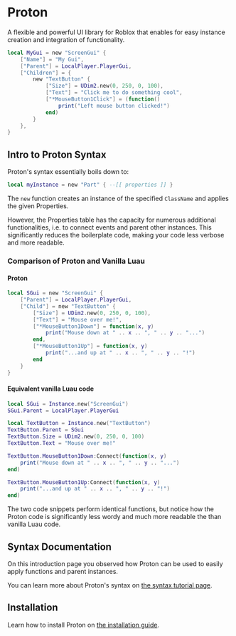 # Proton

A flexible and powerful UI library for Roblox that enables for easy instance creation and integration of functionality.

``` lua linenums="1"
local MyGui = new "ScreenGui" {
    ["Name"] = "My Gui",
    ["Parent"] = LocalPlayer.PlayerGui,
    ["Children"] = {
        new "TextButton" {
            ["Size"] = UDim2.new(0, 250, 0, 100),
            ["Text"] = "Click me to do something cool",
            ["*MouseButton1Click"] = (function()
                print("Left mouse button clicked!")
            end)
        }
    },
}
```

## Intro to Proton Syntax

Proton's syntax essentially boils down to:

``` lua linenums="1"
local myInstance = new "Part" { --[[ properties ]] }
```

The `new` function creates an instance of the specified `ClassName` and applies the given Properties.

However, the Properties table has the capacity for numerous additional functionalities, i.e. to connect events and parent other instances. This significantly reduces the boilerplate code, making your code less verbose and more readable.

### Comparison of Proton and Vanilla Luau

#### Proton

``` lua linenums="1"
local SGui = new "ScreenGui" {
    ["Parent"] = LocalPlayer.PlayerGui,
    ["Child"] = new "TextButton" {
        ["Size"] = UDim2.new(0, 250, 0, 100),
        ["Text"] = "Mouse over me!",
        ["*MouseButton1Down"] = function(x, y)
            print("Mouse down at " .. x .. ", " .. y .. "...")
        end,
        ["*MouseButton1Up"] = function(x, y)
            print("...and up at " .. x .. ", " .. y .. "!")
        end
    }
}
```

#### Equivalent vanilla Luau code

``` lua linenums="1"
local SGui = Instance.new("ScreenGui")
SGui.Parent = LocalPlayer.PlayerGui

local TextButton = Instance.new("TextButton")
TextButton.Parent = SGui
TextButton.Size = UDim2.new(0, 250, 0, 100)
TextButton.Text = "Mouse over me!"

TextButton.MouseButton1Down:Connect(function(x, y)
	print("Mouse down at " .. x .. ", " .. y .. "...")
end)

TextButton.MouseButton1Up:Connect(function(x, y)
	print("...and up at " .. x .. ", " .. y .. "!")
end)
```

The two code snippets perform identical functions, but notice how the Proton code is significantly less wordy and much more readable the than vanilla Luau code.

## Syntax Documentation

On this introduction page you observed how Proton can be used to easily apply functions and parent instances.

You can learn more about Proton's syntax on [the syntax tutorial page](tutorials/syntax.md).

## Installation

Learn how to install Proton on [the installation guide](installation.md).